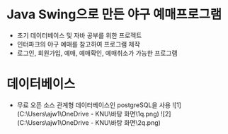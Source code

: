 # Java Swing으로 만든 야구 예매프로그램
- 초기 데이터베이스 및 자바 공부를 위한 프로젝트
- 인터파크의 야구 예매를 참고하여 프로그램 제작
- 로그인, 회원가입, 예매, 예매확인, 예매취소가 가능한 프로그램

# 데이터베이스
- 무료 오픈 소스 관계형 데이터베이스인 postgreSQL을 사용
![1](C:\Users\ajw1\OneDrive - KNU\바탕 화면\1q.png)
![2](C:\Users\ajw1\OneDrive - KNU\바탕 화면\2q.png)
